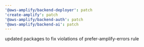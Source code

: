 ```yaml
---
'@aws-amplify/backend-deployer': patch
'create-amplify': patch
'@aws-amplify/backend-auth': patch
'@aws-amplify/backend-ai': patch
---
```


updated packages to fix violations of prefer-amplify-errors rule
